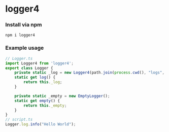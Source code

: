 # logger4

### Install via npm
```
npm i logger4
```

### Example usage
```ts
// Logger.ts
import Logger4 from 'logger4';
export class Logger {
	private static _log = new Logger4(path.join(process.cwd(), "logs", "log"));
	static get log() {
		return this._log;
	}

	private static _empty = new EmptyLogger();
	static get empty() {
		return this._empty;
	}
}
// script.ts
Logger.log.info("Hello World");
```
